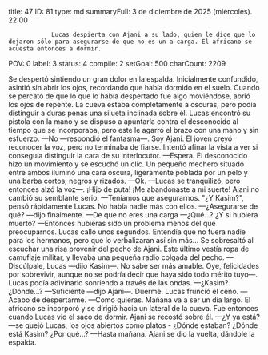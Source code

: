 title:          47
ID:             81
type:           md
summaryFull:    3 de diciembre de 2025 (miércoles). 22:00
                
                Lucas despierta con Ajani a su lado, quien le dice que lo dejaron sólo para asegurarse de que no es un a carga. El africano se acuesta entonces a dormir.
POV:            0
label:          3
status:         4
compile:        2
setGoal:        500
charCount:      2209


Se despertó sintiendo un gran dolor en la espalda. Inicialmente confundido, asintió sin abrir los ojos, recordando que había dormido en el suelo.
Cuando se percató de que lo que lo había despertado fue algo moviéndose, abrió los ojos de repente.
La cueva estaba completamente a oscuras, pero podía distinguir a duras penas una silueta inclinada sobre él.
Lucas encontró su pistola con la mano y se dispuso a apuntarla contra el desconocido al tiempo que se incorporaba, pero este le agarró el brazo con una mano y sin esfuerzo.
—No —respondió el fantasma—. Soy Ajani.
El joven creyó reconocer la voz, pero no terminaba de fiarse. Intentó afinar la vista a ver si conseguía distinguir la cara de su interlocutor.
—Espera.
El desconocido hizo un movimiento y se escuchó un clic. Un pequeño mechero situado entre ambos iluminó una cara oscura, ligeramente poblada por un pelo y una barba cortos, negros y rizados.
—Ok. —Lucas se tranquilizó, pero entonces alzó la voz—. ¡Hijo de puta! ¡Me abandonaste a mi suerte!
Ajani no cambió su semblante serio.
—Teníamos que asegurarnos.
"¿Y Kasim?", pensó rápidamente Lucas. No había nadie más con ellos.
—¿Asegurarse de qué? —dijo finalmente.
—De que no eres una carga
—¿Qué...? ¿Y si hubiera muerto?
—Entonces hubieras sido un problema menos del que preocuparnos.
Lucas calló unos segundos. Entendía que no fuera nadie para los hermanos, pero que lo verbalizaran así sin más...
Se sobresaltó al escuchar una risa provenir del pecho de Ajani. Este último vestía ropa de camuflaje militar, y llevaba una pequeña radio colgada del pecho.
—Discúlpale, Lucas —dijo Kasim—. No sabe ser más amable. Oye, felicidades por sobrevivir, aunque no se podría decir que haya sido todo mérito tuyo—. Lucas podía adivinarlo sonriendo a través de las ondas.
—¿Kasim? ¿Dónde...?
—Suficiente —dijo Ajani—. Duerme.
Lucas frunció el ceño.
—Acabo de despertarme.
—Como quieras. Mañana va a ser un día largo.
El africano se incorporó y se dirigió hacia un lateral de la cueva. Fue entonces cuando Lucas vio el saco de dormir. Ajani se recostó sobre él.
—¿Y ya está? —se quejó Lucas, los ojos abiertos como platos - ¿Dónde estaban? ¿Dónde está Kasim? ¿Por qué...?
—Hasta mañana.
Ajani se dio la vuelta, dándole la espalda.